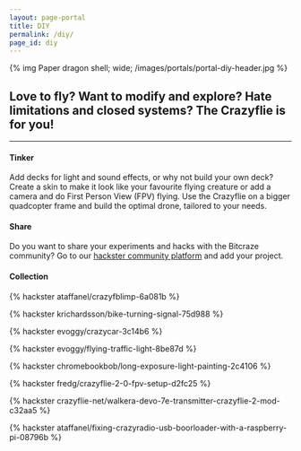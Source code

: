 ```yaml
---
layout: page-portal
title: DIY
permalink: /diy/
page_id: diy
---
```


{% img Paper dragon shell; wide; /images/portals/portal-diy-header.jpg %}

## Love to fly? Want to modify and explore? Hate limitations and closed systems? The Crazyflie is for you!
------

#### Tinker
Add decks for light and sound effects, or why not build your own deck? Create a
skin to make it look like your favourite flying creature or add a camera and
do First Person View (FPV) flying. Use the Crazyflie on a bigger quadcopter frame and build
the optimal drone, tailored to your needs.

#### Share

Do you want to share your experiments and hacks with the Bitcraze community? Go to our [hackster community platform](https://www.hackster.io/bitcraze) and add your project.

#### Collection

{% hackster ataffanel/crazyfblimp-6a081b %}

{% hackster krichardsson/bike-turning-signal-75d988 %}

{% hackster evoggy/crazycar-3c14b6 %}

{% hackster evoggy/flying-traffic-light-8be87d %}

{% hackster chromebookbob/long-exposure-light-painting-2c4106 %}

{% hackster fredg/crazyflie-2-0-fpv-setup-d2fc25 %}

{% hackster crazyflie-net/walkera-devo-7e-transmitter-crazyflie-2-mod-c32aa5 %}

{% hackster ataffanel/fixing-crazyradio-usb-boorloader-with-a-raspberry-pi-08796b %}
